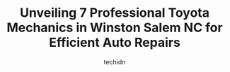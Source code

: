 ---
layout: ampstory
image: https://images.unsplash.com/photo-1639927671345-157606d5ac2e?ixlib=rb-4.0.3&ixid=MnwxMjA3fDB8MHxwaG90by1wYWdlfHx8fGVufDB8fHx8&auto=format&fit=crop&w=640&h=853&q=80
author: techidn
featured: false
description: Looking for reliable and skilled Toyota Mechanic in Winston Salem NC, USA? Your search ends here with the 7 best Toyota Mechanic in town. With their expertise and commitment to delivering ex
title: Unveiling 7 Professional Toyota Mechanics in Winston Salem NC for Efficient Auto Repairs
cover:
   title: Unveiling 7 Professional Toyota Mechanics in Winston Salem NC for Efficient Auto Repairs
   subtitle: Rickpate
   background: https://images.unsplash.com/photo-1639927671345-157606d5ac2e?ixlib=rb-4.0.3&ixid=MnwxMjA3fDB8MHxwaG90by1wYWdlfHx8fGVufDB8fHx8&auto=format&fit=crop&w=640&h=853&q=80

pages: 
 - layout: thirds
   top: <h1>#1 Twin City Automotive</h1>
   bottom: "<p>Stopped in to have some maintenance done on my truck. Mr. Small and Brian were very knowledgeable and even let me know about some safety issues that I didnt even know ab</p>"
   background: https://www.knot35.com/toplist/wp-content/uploads/2023/06/best-toyota-mechanic-1-in-winston-salem-nc-1685835028.jpeg
   backgroundblur: true
 - layout: thirds
   top: <h1>#2 Rattle & Hum Automotive</h1>
   bottom: "<p>894 N Liberty St, Winston-Salem, NC 27101, United States</p>"
   background: https://www.knot35.com/toplist/wp-content/uploads/2023/06/best-toyota-mechanic-2-in-winston-salem-nc-1685835029.jpeg
   cta:
      link: https://www.knot35.com/toplist/unveiling-7-professional-toyota-mechanics-in-winston-salem-nc-for-efficient-auto-repairs/
      text: Unveiling 7 Professional Toyota Mechanics in Winston Salem NC for Efficient Auto Repairs
 - layout: thirds
   top: <h1>#3 Whiteheart and Sons Automotive Service Center</h1>
   bottom: "<p>3500 Patterson Ave, Winston-Salem, NC 27105, United States</p>"
   background: https://www.knot35.com/toplist/wp-content/uploads/2023/06/best-toyota-mechanic-3-in-winston-salem-nc-1685835029.jpeg
   cta:
      link: https://www.knot35.com/toplist/unveiling-7-professional-toyota-mechanics-in-winston-salem-nc-for-efficient-auto-repairs/
      text: Unveiling 7 Professional Toyota Mechanics in Winston Salem NC for Efficient Auto Repairs
 - layout: thirds
   top: <h1>#4 Carolina Auto Service</h1>
   bottom: "<p>160 Hanes Mall Cir, Winston-Salem, NC 27103, United States</p>"
   background: https://images.unsplash.com/photo-1574169208507-84376144848b?ixlib=rb-4.0.3&ixid=MnwxMjA3fDB8MHxwaG90by1wYWdlfHx8fGVufDB8fHx8&auto=format&fit=crop&w=640&h=853&q=80
   cta:
      link: https://www.knot35.com/toplist/unveiling-7-professional-toyota-mechanics-in-winston-salem-nc-for-efficient-auto-repairs/
      text: Unveiling 7 Professional Toyota Mechanics in Winston Salem NC for Efficient Auto Repairs
 - layout: thirds
   top: <h1>#5 Bills Auto Clinic,Inc.</h1>
   bottom: "<p>5350 University Pkwy S, Winston-Salem, NC 27106, United States</p>"
   background: https://images.unsplash.com/photo-1608501821300-4f99e58bba77?ixlib=rb-4.0.3&ixid=MnwxMjA3fDB8MHxwaG90by1wYWdlfHx8fGVufDB8fHx8&auto=format&fit=crop&w=640&h=853&q=80
   cta:
      link: https://www.knot35.com/toplist/unveiling-7-professional-toyota-mechanics-in-winston-salem-nc-for-efficient-auto-repairs/
      text: Unveiling 7 Professional Toyota Mechanics in Winston Salem NC for Efficient Auto Repairs
 - layout: thirds
   top: <h1>#6 Latinos Auto Doctor</h1>
   bottom: "<p>620 E Sprague St, Winston-Salem, NC 27107, United States</p>"
   background: https://images.unsplash.com/photo-1518640467707-6811f4a6ab73?ixlib=rb-4.0.3&ixid=MnwxMjA3fDB8MHxwaG90by1wYWdlfHx8fGVufDB8fHx8&auto=format&fit=crop&w=640&h=853&q=80
   cta:
      link: https://www.knot35.com/toplist/unveiling-7-professional-toyota-mechanics-in-winston-salem-nc-for-efficient-auto-repairs/
      text: Unveiling 7 Professional Toyota Mechanics in Winston Salem NC for Efficient Auto Repairs
 - layout: thirds
   top: <h1>#7 Quality Automotive Services</h1>
   bottom: "<p>3504 Harmon Rd, Winston-Salem, NC 27107, United States</p>"
   background: https://images.unsplash.com/photo-1488554378835-f7acf46e6c98?ixlib=rb-4.0.3&ixid=MnwxMjA3fDB8MHxwaG90by1wYWdlfHx8fGVufDB8fHx8&auto=format&fit=crop&w=640&h=853&q=80
   cta:
      link: https://www.knot35.com/toplist/unveiling-7-professional-toyota-mechanics-in-winston-salem-nc-for-efficient-auto-repairs/
      text: Unveiling 7 Professional Toyota Mechanics in Winston Salem NC for Efficient Auto Repairs
 - layout: thirds
   middle: Continue reading...
   background: https://images.unsplash.com/photo-1608411404720-c8f0417bcdba?ixlib=rb-4.0.3&ixid=MnwxMjA3fDB8MHxwaG90by1wYWdlfHx8fGVufDB8fHx8&auto=format&fit=crop&w=640&h=853&q=80
   cta:
      link: https://www.knot35.com/toplist/unveiling-7-professional-toyota-mechanics-in-winston-salem-nc-for-efficient-auto-repairs/
      text: Unveiling 7 Professional Toyota Mechanics in Winston Salem NC for Efficient Auto Repairs
      
---